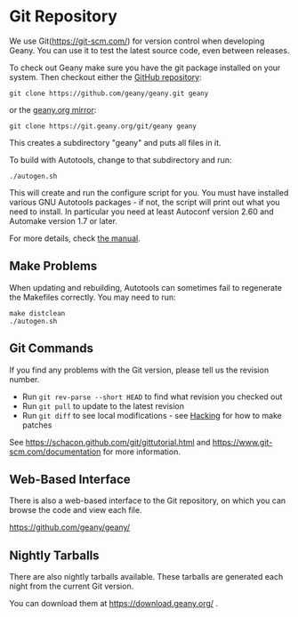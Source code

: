 Git Repository
==========

We use Git(https://git-scm.com/) for version control when developing Geany.
You can use it to test the latest source code, even between releases.

To check out Geany make sure you have the git package installed on your system.
Then checkout either the [GitHub repository][1]:

	git clone https://github.com/geany/geany.git geany

or the [geany.org mirror][2]:

	git clone https://git.geany.org/git/geany geany

This creates a subdirectory "geany" and puts all files in it.

To build with Autotools, change to that subdirectory and run:

	./autogen.sh

This will create and run the configure script for you.
You must have installed various GNU Autotools packages - if not,
the script will print out what you need to install.
In particular you need at least Autoconf version 2.60 and Automake version 1.7 or later.

For more details, check [the manual][3].


## Make Problems

When updating and rebuilding, Autotools can sometimes fail to regenerate the Makefiles correctly. You may need to run:

	make distclean
	./autogen.sh


## Git Commands

If you find any problems with the Git version, please tell us the revision number.

- Run `git rev-parse --short HEAD` to find what revision you checked out
- Run `git pull` to update to the latest revision
- Run `git diff` to see local modifications - see [Hacking][4] for how to make patches


See https://schacon.github.com/git/gittutorial.html and https://www.git-scm.com/documentation for more information.


## Web-Based Interface

There is also a web-based interface to the Git repository,
on which you can browse the code and view each file.

https://github.com/geany/geany/


## Nightly Tarballs

There are also nightly tarballs available.
These tarballs are generated each night from the current Git version.

You can download them at https://download.geany.org/ .


[1]: https://github.com/geany/geany/
[2]: https://git.geany.org/geany/
[3]: https://www.geany.org/manual/index.html#installation
[4]: /documentation/hacking/
